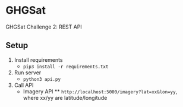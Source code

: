 # GHGSat
GHGSat Challenge 2: REST API

## Setup
1. Install requirements
	* `pip3 install -r requirements.txt`
2. Run server
	* `python3 api.py`
3. Call API
	* Imagery API
	** `http://localhost:5000/imagery?lat=xx&lon=yy`, where xx/yy are latitude/longitude
